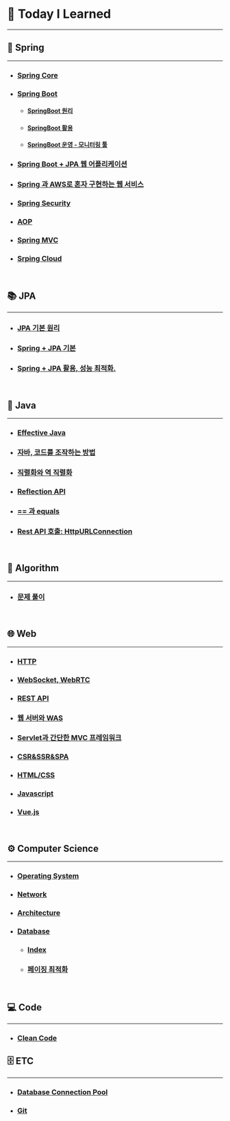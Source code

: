 # 🧐 Today I Learned
****

## 🌱 Spring
***
- ### [Spring Core](./Spring/SpringCore)
- ### [Spring Boot](./Spring/SpringBoot)
    - #### [SpringBoot 원리](./Spring/SpringBoot/스프링%20부트%20원리.md)
    - #### [SpringBoot 활용](./Spring/SpringBoot/스프링%20부트%20활용.md)
    - #### [SpringBoot 운영 - 모니터링 툴](./Spring/SpringBoot/스프링%20부트%20운영.md)
    
- ### [Spring Boot + JPA 웹 어플리케이션](./Spring/SpringBoot-JPA-WebApplication)
- ### [Spring 과 AWS로 혼자 구현하는 웹 서비스](https://github.com/kimtaejun97/SpringBoot-AWS)
- ### [Spring Security](./Spring/SpringSecurity.md)
- ### [AOP](./Spring/AOP.md)
- ### [Spring MVC](Spring/SpringMVC/MVC.md)
- ### [Srping Cloud](Spring/SpringCloud)
<br>

## 📚 JPA
***
- ### [JPA 기본 원리](./JPA/자바%20ORM%20표준%20JPA)
- ### [Spring + JPA 기본](./JPA/SpringBoot와%20JPA%20기본)
- ### [Spring + JPA 활용, 성능 최적화.](./JPA/SpringBoot와%20JPA%20활용)

<br>

## 📃 Java
****
- ### [Effective Java](./Java/EffectiveJava)
- ### [자바, 코드를 조작하는 방법](./Java/자바,%20코드를%20조작하는%20방법)
- ### [직렬화와 역 직렬화](./Java/직렬화,역직렬화)
- ### [Reflection API](./Java/ReflectionAPI)
- ### [== 과 equals](./Java/'=='과'equals'.md)
- ### [Rest API 호출: HttpURLConnection](./Java/restAPI)

<br>

## 🔑 Algorithm
***
- ### [문제 풀이](https://github.com/kimtaejun97/Algorithm)

<br>

## 🌐 Web
****
- ### [HTTP](./HTTP)
- ### [WebSocket, WebRTC](webrtc)
- ### [REST API](Web/REST_API.md)
- ### [웹 서버와 WAS](Web/WebServer&WAS.md)
- ### [Servlet과 간단한 MVC 프레임워크](Spring/SpringMVC/Servlet과MVC프레임워크.md)
- ### [CSR&SSR&SPA](Web/CSR&SSR&SPA.md)

- ### [HTML/CSS](Frontend/html:css)
- ### [Javascript](Frontend/javascript)
- ### [Vue.js](Frontend/vuejs)

<br>

## ⚙️ Computer Science
****
- ### [Operating System](./CS/OS)
- ### [Network](./CS/Network)
- ### [Architecture](./CS/ComputerArchitecture)
- ### [Database](./CS/Database)
  - ### [Index](./CS/Database/Index.md)
  - ### [페이징 최적화](./CS/Database/페이징최적화.md)

<br>

## 💻 Code
****
- ### [Clean Code](./CleanCode)

## 🗄 ETC
***
- ### [Database Connection Pool](ETC/DBCP.md)
- ### [Git](Git)

